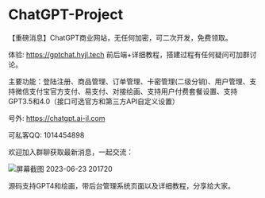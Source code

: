# ChatGPT-Project
【重磅消息】ChatGPT商业网站，无任何加密，可二次开发，免费领取。

体验: https://gptchat.hyjl.tech  前后端+详细教程，搭建过程有任何疑问可加群讨论。

主要功能：登陆注册、商品管理、订单管理、卡密管理(二级分销)、用户管理、支持微信支付宝官方支付、易支付、对接绘画、支持用户付费套餐设置、支持GPT3.5和4.0（接口可选官方和第三方API自定义设置）

号外: https://chatgpt.ai-jl.com

可私客QQ: 1014454898

欢迎加入群聊获取最新消息，一起交流：

![屏幕截图 2023-06-23 201720](https://github.com/ahaiyun/ChatGPT-Project/assets/105539354/e344dd3c-7e8f-49d9-a594-d3c73315ee2a)

源码支持GPT4和绘画，带后台管理系统页面以及详细教程，分享给大家。




